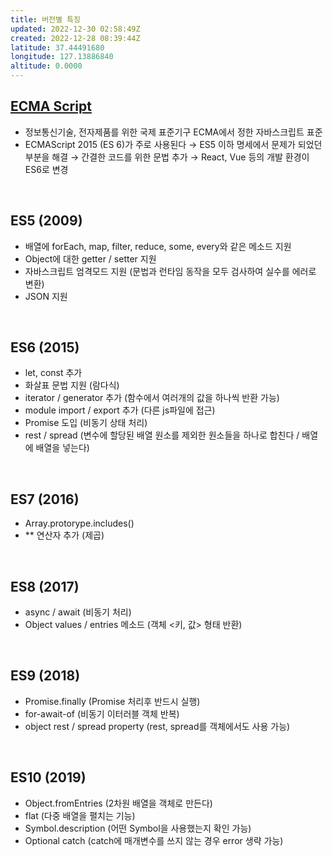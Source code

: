 ```yaml
---
title: 버전별 특징
updated: 2022-12-30 02:58:49Z
created: 2022-12-28 08:39:44Z
latitude: 37.44491680
longitude: 127.13886840
altitude: 0.0000
---
```


## [ECMA Script](https://www.w3schools.com/js/js_versions.asp)
- 정보통신기술, 전자제품를 위한 국제 표준기구 ECMA에서 정한 자바스크립트 표준
- ECMAScript 2015 (ES 6)가 주로 사용된다
  → ES5 이하 명세에서 문제가 되었던 부분을 해결
  → 간결한 코드를 위한 문법 추가
  → React, Vue 등의 개발 환경이 ES6로 변경
<br>

## ES5 (2009)
- 배열에 forEach, map, filter, reduce, some, every와 같은 메소드 지원
- Object에 대한 getter / setter 지원
- 자바스크립트 엄격모드 지원 (문법과 런타임 동작을 모두 검사하여 실수를 에러로 변환)
- JSON 지원
<br>

## ES6 (2015)
- let, const 추가
- 화살표 문법 지원 (람다식)
- iterator / generator 추가 (함수에서 여러개의 값을 하나씩 반환 가능)
- module import / export 추가 (다른 js파일에 접근)
- Promise 도입 (비동기 상태 처리)
- rest / spread (변수에 할당된 배열 원소를 제외한 원소들을 하나로 합친다 / 배열에 배열을 넣는다)
<br>

## ES7 (2016)
- Array.protorype.includes()
- ** 연산자 추가 (제곱)
<br>

## ES8 (2017)
- async / await (비동기 처리)
- Object values / entries 메소드 (객체 <키, 값> 형태 반환)
<br>

## ES9 (2018)
- Promise.finally (Promise 처리후 반드시 실행)
- for-await-of (비동기 이터러블 객체 반복) 
- object rest / spread property (rest, spread를 객체에서도 사용 가능)
<br>

## ES10 (2019)
- Object.fromEntries (2차원 배열을 객체로 만든다)
- flat (다중 배열을 펼치는 기능)
- Symbol.description (어떤 Symbol을 사용했는지 확인 가능)
- Optional catch (catch에 매개변수를 쓰지 않는 경우 error 생략 가능)
